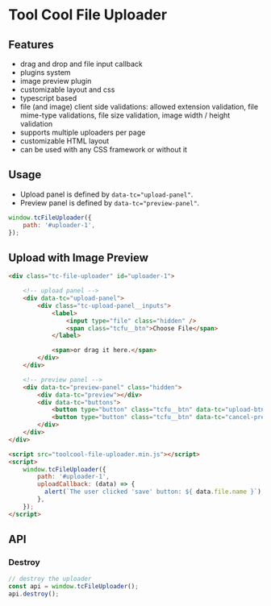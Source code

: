# Tool Cool File Uploader

## Features
- drag and drop and file input callback
- plugins system
- image preview plugin
- customizable layout and css
- typescript based
- file (and image) client side validations: allowed extension validation, file mime-type validations, file size validation, image width / height validation
- supports multiple uploaders per page
- customizable HTML layout
- can be used with any CSS framework or without it

## Usage
- Upload panel is defined by `data-tc="upload-panel"`.
- Preview panel is defined by `data-tc="preview-panel"`.

```js
window.tcFileUploader({
    path: '#uploader-1',
});
```

## Upload with Image Preview

```html
<div class="tc-file-uploader" id="uploader-1">

    <!-- upload panel -->
    <div data-tc="upload-panel">
        <div class="tc-upload-panel__inputs">
            <label>
                <input type="file" class="hidden" />
                <span class="tcfu__btn">Choose File</span>
            </label>

            <span>or drag it here.</span>
        </div>
    </div>

    <!-- preview panel -->
    <div data-tc="preview-panel" class="hidden">
        <div data-tc="preview"></div>
        <div data-tc="buttons">
            <button type="button" class="tcfu__btn" data-tc="upload-btn">Save</button>
            <button type="button" class="tcfu__btn" data-tc="cancel-preview-btn">Cancel</button>
        </div>
    </div>
</div>

<script src="toolcool-file-uploader.min.js"></script>
<script>
    window.tcFileUploader({
        path: '#uploader-1',
        uploadCallback: (data) => {
          alert(`The user clicked 'save' button: ${ data.file.name }`);
        },
    });
</script>
```

## API

### Destroy
```js
// destroy the uploader
const api = window.tcFileUploader();
api.destroy();
```